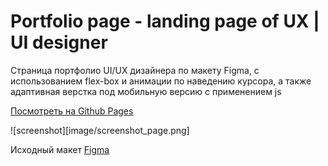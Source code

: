 # Portfolio page - landing page of UX | UI designer #

Cтраница портфолио UI/UX дизайнера по макету Figma, с использованием flex-box и анимации по наведению курсора, а также адаптивная верстка под мобильную версию с применением js 

[Посмотреть на Github Pages](https://anastasia-andrushkevich.github.io/Portfolio_designer/)

![screenshot][image/screenshot_page.png]

Исходный макет [Figma](https://www.figma.com/file/5D9pDuLtS042hzaoN69Kd7/Free--Landing--Page-Template?node-id=254%3A515&t=cJnyaIxqMKDdCB9c-0)